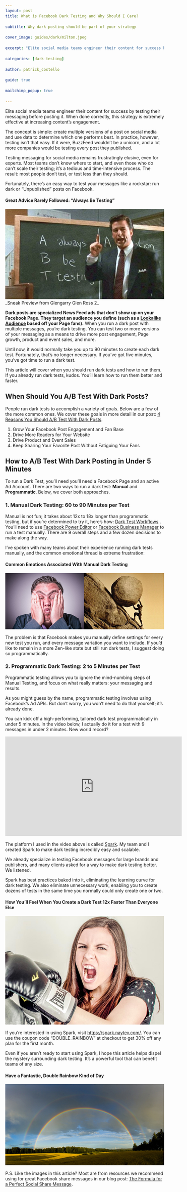 ```yaml
---
layout: post
title: What is Facebook Dark Testing and Why Should I Care?

subtitle: Why dark posting should be part of your strategy

cover_image: guides/dark/milton.jpeg

excerpt: "Elite social media teams engineer their content for success by testing their messaging before posting it."

categories: [dark-testing]

author: patrick_costello

guide: true

mailchimp_popup: true

---
```


Elite social media teams engineer their content for success by testing their messaging before posting it. When done correctly, this strategy is extremely effective at increasing content’s engagement.

The concept is simple: create multiple versions of a post on social media and use data to determine which one performs best. In practice, however, testing isn’t that easy. If it were, BuzzFeed wouldn’t be a unicorn, and a lot more companies would be testing every post they published. 

Testing messaging for social media  remains frustratingly elusive, even for experts. Most teams don’t know where to start, and even those who do can’t scale their testing; it’s a tedious and time-intensive process. The result: most people don’t test, or test less than they should.

Fortunately, there’s an easy way to test your messages like a rockstar: run dark or “Unpublished” posts on Facebook. 

#### Great Advice Rarely Followed: “Always Be Testing”
<div class="full zoomable"><img src="/images/guides/dark/always-be-testing.jpg"></div>
_Sneak Preview from Glengarry Glen Ross 2_

**Dark posts are specialized News Feed ads that don’t show up on your Facebook Page. They target an audience you define (such as a <a href="https://www.facebook.com/business/help/164749007013531" target="_blank">Lookalike Audience</a> based off your Page fans).** When you run a dark post with multiple messages, you’re dark testing. You can test two or more versions of your messaging as a means to drive more post engagement, Page growth, product and event sales, and more.

Until now, it would normally take you up to 90 minutes to create each dark test. Fortunately, that’s no longer necessary. If you’ve got five minutes, you’ve got time to run a dark test. 

This article will cover when you should run dark tests and how to run them. If you already run dark tests, kudos. You’ll learn how to run them better and faster.

## When Should You A/B Test With Dark Posts?

People  run dark tests to accomplish a variety of goals. Below are a few of the more common ones. We cover these goals in more detail in our post: <a href="/reasons-you-should-run-dark-post-tests/" target="_blank">4 Reasons You Should A/B Test With Dark Posts</a>.

1. Grow Your Facebook Post Engagement and Fan Base
2. Drive More Readers for Your Website 
3. Drive Product and Event Sales
4. Keep Sharing Your Favorite Post Without Fatiguing Your Fans 

## How to A/B Test With Dark Posting in Under 5 Minutes

To run a Dark Test, you’ll need you’ll need a Facebook Page and an active Ad Account. There are two ways to run a dark test: **Manual** and **Programmatic**. Below, we cover both approaches.

### 1. Manual Dark Testing: 60 to 90 Minutes per Test

Manual is not fun; it takes about 12x to 18x longer than programmatic testing, but if you’re determined to try it, here’s how: <a href="#" target="_blank">Dark Test Workflows</a> . You’ll need to use <a href="https://www.facebook.com/ads/manage/powereditor" target="_blank">Facebook Power Editor</a> or <a href="https://business.facebook.com/" target="_blank">Facebook Business Manager</a> to run a test manually. There are 9 overall steps and a few dozen decisions to make along the way.

I’ve spoken with many teams about their experience running dark tests manually, and the common emotional thread is extreme frustration:

#### Common Emotions Associated With Manual Dark Testing

<div class="full zoomable"><img src="/images/guides/dark/emotions.png"></div>

The problem is that Facebook makes you manually define settings for every new test you run, and every message variation you want to include. If you’d like to remain in a more Zen-like state but still run dark tests, I suggest doing so programmatically.

### 2. Programmatic Dark Testing: 2 to 5 Minutes per Test

Programmatic testing allows you to ignore the mind-numbing steps of Manual Testing, and focus on what really matters: your messaging and results. 

As you might guess by the name, programmatic testing involves using Facebook’s Ad APIs. But don’t worry, you won’t need to do that yourself; it’s already done.

You can kick off a high-performing, tailored dark test programmatically in under 5 minutes. In the video below, I actually do it for a test with 9 messages in under 2 minutes. New world record? 

<div class="text-center">
	<iframe width="560" height="315" src="https://www.youtube.com/embed/Mb4czYVAtEU" frameborder="0" allowfullscreen="allowfullscreen">Dark Testing Walkthrough</iframe>
</div>

The platform I used in the video above is called <a href="http://bit.ly/1KEjliA" target="_blank">Spark</a>. My team and I created Spark to make dark testing incredibly easy and scalable. 

We already specialize in testing Facebook messages for large brands and publishers, and many clients asked for a way to make dark testing better. We listened. 

Spark has best practices baked into it, eliminating the learning curve for dark testing. We also eliminate unnecessary work, enabling you to create dozens of tests in the same time you normally could only create one or two.

#### How You’ll Feel When You Create a Dark Test 12x Faster Than Everyone Else

<div class="full zoomable"><img src="/images/guides/dark/boxing.jpg"></div>

If you’re interested in using Spark, visit <a href="https://spark.naytev.com/" target="_blank">https://spark.naytev.com/</a>. You can use the coupon code “DOUBLE_RAINBOW” at checkout to get 30% off any plan for the first month.

Even if you aren’t ready to start using Spark, I hope this article helps dispel the mystery surrounding dark testing. It’s a powerful tool that can benefit teams of any size. 

#### Have a Fantastic, Double Rainbow Kind of Day
<div class="full zoomable"><img src="/images/guides/dark/double-rainbow.jpg"></div>

P.S. Like the images in this article? Most are from resources we recommend using for great Facebook share messages in our blog post: <a href="http://bit.ly/1QRMpUz" target="_blank">The Formula for a Perfect Social Share Message</a>.